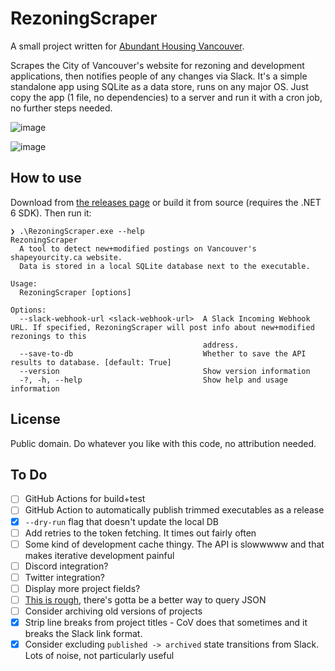 # RezoningScraper

A small project written for [Abundant Housing Vancouver](http://www.abundanthousingvancouver.com).

Scrapes the City of Vancouver's website for rezoning and development applications, then notifies people of any changes via Slack. It's a simple standalone app using SQLite as a data store, runs on any major OS. Just copy the app (1 file, no dependencies) to a server and run it with a cron job, no further steps needed.

![image](https://user-images.githubusercontent.com/26268125/143966385-3ff0f2ae-b8ef-4bf1-bc17-c52aa7ed7e16.png)

![image](https://user-images.githubusercontent.com/26268125/143972856-7f01362c-867c-4a0c-90d7-18c1730bd522.png)

## How to use

Download from [the releases page](https://github.com/rgwood/RezoningScraper/releases) or build it from source (requires the .NET 6 SDK). Then run it:

```
❯ .\RezoningScraper.exe --help
RezoningScraper
  A tool to detect new+modified postings on Vancouver's shapeyourcity.ca website.
  Data is stored in a local SQLite database next to the executable.

Usage:
  RezoningScraper [options]

Options:
  --slack-webhook-url <slack-webhook-url>  A Slack Incoming Webhook URL. If specified, RezoningScraper will post info about new+modified rezonings to this
                                           address.
  --save-to-db                             Whether to save the API results to database. [default: True]
  --version                                Show version information
  -?, -h, --help                           Show help and usage information
```

## License

Public domain. Do whatever you like with this code, no attribution needed.

## To Do

- [ ] GitHub Actions for build+test
- [ ] GitHub Action to automatically publish trimmed executables as a release
- [x] `--dry-run` flag that doesn't update the local DB
- [ ] Add retries to the token fetching. It times out fairly often
- [ ] Some kind of development cache thingy. The API is slowwwww and that makes iterative development painful
- [ ] Discord integration?
- [ ] Twitter integration?
- [ ] Display more project fields?
- [ ] [This is rough](https://github.com/rgwood/RezoningScraper/blob/ca38460e6ffbd177ef842b0362ff3449737bf3a5/RezoningScraper/TokenHelper.cs#L54-L60), there's gotta be a better way to query JSON
- [ ] Consider archiving old versions of projects
- [x] Strip line breaks from project titles - CoV does that sometimes and it breaks the Slack link format.
- [x] Consider excluding `published -> archived` state transitions from Slack. Lots of noise, not particularly useful
